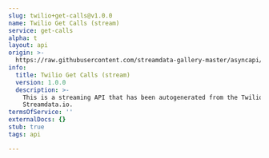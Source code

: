 ```yaml
---
slug: twilio+get-calls@v1.0.0
name: Twilio Get Calls (stream)
service: get-calls
alpha: t
layout: api
origin: >-
  https://raw.githubusercontent.com/streamdata-gallery-master/asyncapi/master/_listings/twilio/twilio-get-calls-stream-async.md
info:
  title: Twilio Get Calls (stream)
  version: 1.0.0
  description: >-
    This is a streaming API that has been autogenerated from the Twilio using
    Streamdata.io.
termsOfService: ''
externalDocs: {}
stub: true
tags: api

---
```

